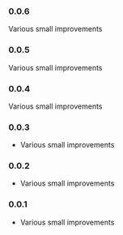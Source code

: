 ### 0.0.6

Various small improvements

### 0.0.5

Various small improvements

### 0.0.4

Various small improvements

### 0.0.3

* Various small improvements

### 0.0.2

* Various small improvements

### 0.0.1

* Various small improvements
